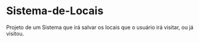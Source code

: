 # Sistema-de-Locais
Projeto de um Sistema que irá salvar os locais que o usuário irá visitar, ou já visitou.
